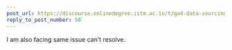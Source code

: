 ```yaml
---
post_url: https://discourse.onlinedegree.iitm.ac.in/t/ga4-data-sourcing-discussion-thread-tds-jan-2025/165959/61
reply_to_post_number: 58
---
```

I am also facing same issue can’t resolve.